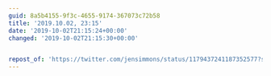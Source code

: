 ```yaml
---
guid: 8a5b4155-9f3c-4655-9174-367073c72b58
title: '2019.10.02, 23:15'
date: '2019-10-02T21:15:24+00:00'
changed: '2019-10-02T21:15:30+00:00'


repost_of: 'https://twitter.com/jensimmons/status/1179437241187352577?s=20'
---
```


